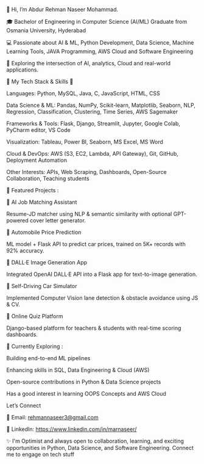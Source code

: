 👋 Hi, I’m Abdur Rehman Naseer Mohammad.

🎓 Bachelor of Engineering in Computer Science (AI/ML) Graduate from Osmania University, Hyderabad

💻 Passionate about AI & ML, Python Development, Data Science, Machine Learning Tools, JAVA Programming, AWS Cloud and Software Engineering

📍 Exploring the intersection of AI, analytics, Cloud and real-world applications.




🔧 My Tech Stack & Skills 🔧

Languages: Python, MySQL, Java, C, JavaScript, HTML, CSS

Data Science & ML: Pandas, NumPy, Scikit-learn, Matplotlib, Seaborn, NLP, Regression, Classification, Clustering, Time Series, AWS Sagemaker

Frameworks & Tools: Flask, Django, Streamlit, Jupyter, Google Colab, PyCharm editor, VS Code

Visualization: Tableau, Power BI, Seaborn, MS Excel, MS Word

Cloud & DevOps: AWS (S3, EC2, Lambda, API Gateway), Git, GitHub, Deployment Automation

Other Interests: APIs, Web Scraping, Dashboards, Open-Source Collaboration, Teaching students



📌 Featured Projects :

🔹 AI Job Matching Assistant

Resume-JD matcher using NLP & semantic similarity with optional GPT-powered cover letter generator.

🔹 Automobile Price Prediction

ML model + Flask API to predict car prices, trained on 5K+ records with 92% accuracy.

🔹 DALL·E Image Generation App

Integrated OpenAI DALL·E API into a Flask app for text-to-image generation.

🔹 Self-Driving Car Simulator

Implemented Computer Vision lane detection & obstacle avoidance using JS & CV.

🔹 Online Quiz Platform

Django-based platform for teachers & students with real-time scoring dashboards.



🌱 Currently Exploring :

Building end-to-end ML pipelines

Enhancing skills in SQL, Data Engineering & Cloud (AWS)

Open-source contributions in Python & Data Science projects

Has a good interest in learning OOPS Concepts and AWS Cloud 


Let’s Connect

📧 Email: rehmannaseer3@gmail.com

💼 LinkedIn: https://www.linkedin.com/in/marnaseer/

✨ I'm Optimist and always open to collaboration, learning, and exciting opportunities in Python, Data Science, and Software Engineering.
Connect me to engage on tech stuff

<!---
mar-naseer/mar-naseer is a ✨ special ✨ repository because its `README.md` (this file) appears on your GitHub profile.
You can click the Preview link to take a look at your changes.
--->
